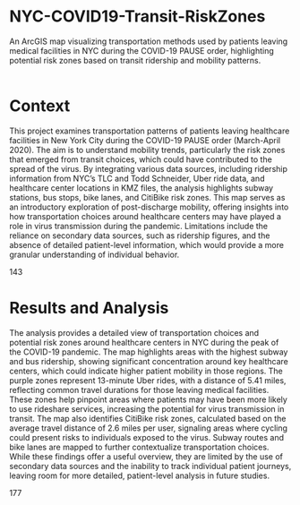 # NYC-COVID19-Transit-RiskZones
An ArcGIS map visualizing transportation methods used by patients leaving medical facilities in NYC during the COVID-19 PAUSE order, highlighting potential risk zones based on transit ridership and mobility patterns.
<br><br>

# Context
This project examines transportation patterns of patients leaving healthcare facilities in New York City during the COVID-19 PAUSE order (March-April 2020). The aim is to understand mobility trends, particularly the risk zones that emerged from transit choices, which could have contributed to the spread of the virus. By integrating various data sources, including ridership information from NYC’s TLC and Todd Schneider, Uber ride data, and healthcare center locations in KMZ files, the analysis highlights subway stations, bus stops, bike lanes, and CitiBike risk zones. This map serves as an introductory exploration of post-discharge mobility, offering insights into how transportation choices around healthcare centers may have played a role in virus transmission during the pandemic. Limitations include the reliance on secondary data sources, such as ridership figures, and the absence of detailed patient-level information, which would provide a more granular understanding of individual behavior. 

143

# Results and Analysis
The analysis provides a detailed view of transportation choices and potential risk zones around healthcare centers in NYC during the peak of the COVID-19 pandemic. The map highlights areas with the highest subway and bus ridership, showing significant concentration around key healthcare centers, which could indicate higher patient mobility in those regions. The purple zones represent 13-minute Uber rides, with a distance of 5.41 miles, reflecting common travel durations for those leaving medical facilities. These zones help pinpoint areas where patients may have been more likely to use rideshare services, increasing the potential for virus transmission in transit. The map also identifies CitiBike risk zones, calculated based on the average travel distance of 2.6 miles per user, signaling areas where cycling could present risks to individuals exposed to the virus. Subway routes and bike lanes are mapped to further contextualize transportation choices. While these findings offer a useful overview, they are limited by the use of secondary data sources and the inability to track individual patient journeys, leaving room for more detailed, patient-level analysis in future studies.

177
